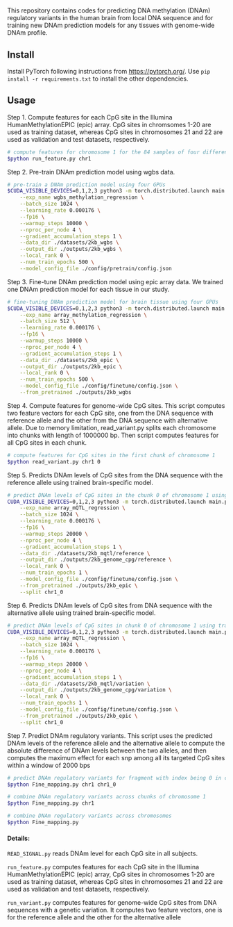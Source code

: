 #
This repository contains codes for predicting DNA methylation (DNAm) regulatory variants in the human brain from local DNA sequence and for training new DNAm prediction models for any tissues with genome-wide DNAm profile.

## Install
Install PyTorch following instructions from https://pytorch.org/.  Use `pip install -r requirements.txt` to install the other dependencies.

## Usage

Step 1. Compute features for each CpG site in the Illumina HumanMethylationEPIC (epic) array. CpG sites in chromsomes 1-20 are used as training dataset, whereas CpG sites in chromosomes 21 and 22 are used as validation and test datasets, respectively.

```bash
# compute features for chromosome 1 for the 84 samples of four different tissues (brain, blood, buccal and saliva).
$python run_feature.py chr1

```

Step 2. Pre-train DNAm prediction model using wgbs data.

```bash
# pre-train a DNAm prediction model using four GPUs
$CUDA_VISIBLE_DEVICES=0,1,2,3 python3 -m torch.distributed.launch main.py transformer wgbs_methylation_regression \
	--exp_name wgbs_methylation_regression \
	--batch_size 1024 \
	--learning_rate 0.000176 \
	--fp16 \
	--warmup_steps 10000 \
	--nproc_per_node 4 \
	--gradient_accumulation_steps 1 \
	--data_dir ./datasets/2kb_wgbs \
	--output_dir ./outputs/2kb_wgbs \
	--local_rank 0 \
	--num_train_epochs 500 \
	--model_config_file ./config/pretrain/config.json
```

Step 3. Fine-tune DNAm prediction model using epic array data. We trained one DNAm prediction model for each tissue in our study.  

```bash
# fine-tuning DNAm prediction model for brain tissue using four GPUs
$CUDA_VISIBLE_DEVICES=0,1,2,3 python3 -m torch.distributed.launch main.py transformer array_methylation_regression \
	--exp_name array_methylation_regression \
	--batch_size 512 \
	--learning_rate 0.000176 \
	--fp16 \
	--warmup_steps 10000 \
	--nproc_per_node 4 \
	--gradient_accumulation_steps 1 \
	--data_dir ./datasets/2kb_epic \
	--output_dir ./outputs/2kb_epic \
	--local_rank 0 \
	--num_train_epochs 500 \
	--model_config_file ./config/finetune/config.json \
	--from_pretrained ./outputs/2kb_wgbs
```
Step 4. Compute features for genome-wide CpG sites. This script computes two feature vectors for each CpG site, one from the DNA sequence with reference allele and the other from the DNA sequence with alternative allele. Due to memory limitation, read_variant.py splits each chromosome into chunks with length of 1000000 bp. Then script computes features for all CpG sites in each chunk.

```bash
# compute features for CpG sites in the first chunk of chromosome 1
$python read_variant.py chr1 0

```
Step 5. Predicts DNAm levels of CpG sites from the DNA sequence with the reference allele using trained brain-specific model.

```bash
# predict DNAm levels of CpG sites in the chunk 0 of chromosome 1 using the trained brain-specific model
CUDA_VISIBLE_DEVICES=0,1,2,3 python3 -m torch.distributed.launch main.py transformer array_mQTL_regression \
	--exp_name array_mQTL_regression \
	--batch_size 1024 \
	--learning_rate 0.000176 \
	--fp16 \
	--warmup_steps 20000 \
	--nproc_per_node 4 \
	--gradient_accumulation_steps 1 \
	--data_dir ./datasets/2kb_mqtl/reference \
	--output_dir ./outputs/2kb_genome_cpg/reference \
	--local_rank 0 \
	--num_train_epochs 1 \
	--model_config_file ./config/finetune/config.json \
	--from_pretrained ./outputs/2kb_epic \
	--split chr1_0
```
Step 6. Predicts DNAm levels of CpG sites from DNA sequence with the alternative allele using trained brain-specific model.

```bash
# predict DNAm levels of CpG sites in chunk 0 of chromosome 1 using trained brain-specific model
CUDA_VISIBLE_DEVICES=0,1,2,3 python3 -m torch.distributed.launch main.py transformer array_mQTL_regression \
	--exp_name array_mQTL_regression \
	--batch_size 1024 \
	--learning_rate 0.000176 \
	--fp16 \
	--warmup_steps 20000 \
	--nproc_per_node 4 \
	--gradient_accumulation_steps 1 \
	--data_dir ./datasets/2kb_mqtl/variation \
	--output_dir ./outputs/2kb_genome_cpg/variation \
	--local_rank 0 \
	--num_train_epochs 1 \
	--model_config_file ./config/finetune/config.json \
	--from_pretrained ./outputs/2kb_epic \
	--split chr1_0
```
Step 7. Predict DNAm regulatory variants. This script uses the predicted DNAm levels of the reference allele and the alternative allele to compute the absolute difference of DNAm levels between the two alleles, and then computes the maximum effect for each snp among all its targeted CpG sites within a window of 2000 bps

```bash
# predict DNAm regulatory variants for fragment with index being 0 in chromosome 1
$python Fine_mapping.py chr1 chr1_0

# combine DNAm regulatory variants across chunks of chromosome 1
$python Fine_mapping.py chr1

# combine DNAm regulatory variants across chromosomes
$python Fine_mapping.py

```

#### Details:
`READ_SIGNAL.py` reads DNAm level for each CpG site in all subjects.  

`run_feature.py` computes features for each CpG site in the Illumina HumanMethylationEPIC (epic) array, CpG sites in chromosomes 1-20 are used as training dataset, whereas CpG sites in chromosomes 21 and 22 are used as validation and test datasets, respectively.

`run_variant.py` computes features for genome-wide CpG sites from DNA sequences with a genetic variation. It computes two feature vectors, one is for the reference allele and the other for the alternative allele

